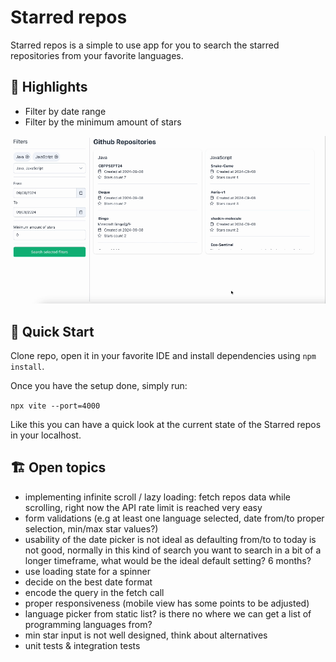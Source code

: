 # Starred repos

Starred repos is a simple to use app for you to search the starred repositories from your favorite languages.

## 🌟 Highlights

- Filter by date range
- Filter by the minimum amount of stars

<img src="./src/assets/repos.gif" alt="repos" width="600"/>

## 🚀 Quick Start

Clone repo, open it in your favorite IDE and install dependencies using `npm install`.

Once you have the setup done, simply run:

`npx vite --port=4000`

Like this you can have a quick look at the current state of the Starred repos in your localhost.

## 🏗️ Open topics

- implementing infinite scroll / lazy loading: fetch repos data while scrolling, right now the API rate limit is reached very easy
- form validations (e.g at least one language selected, date from/to proper selection, min/max star values?)
- usability of the date picker is not ideal as defaulting from/to to today is not good, normally in this kind of search you want to search in a bit of a longer timeframe, what would be the ideal default setting? 6 months?
- use loading state for a spinner
- decide on the best date format
- encode the query in the fetch call
- proper responsiveness (mobile view has some points to be adjusted)
- language picker from static list? is there no where we can get a list of programming languages from?
- min star input is not well designed, think about alternatives
- unit tests & integration tests
